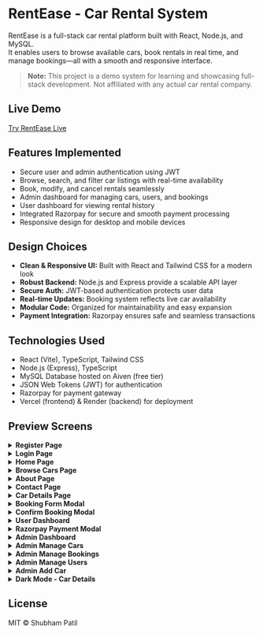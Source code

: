 # RentEase - Car Rental System

RentEase is a full-stack car rental platform built with React, Node.js, and MySQL.  
It enables users to browse available cars, book rentals in real time, and manage bookings—all with a smooth and responsive interface.

> **Note:** This project is a demo system for learning and showcasing full-stack development. Not affiliated with any actual car rental company.

## Live Demo

[Try RentEase Live](https://rent-ease-site.vercel.app/)

## Features Implemented

- Secure user and admin authentication using JWT
- Browse, search, and filter car listings with real-time availability
- Book, modify, and cancel rentals seamlessly
- Admin dashboard for managing cars, users, and bookings
- User dashboard for viewing rental history
- Integrated Razorpay for secure and smooth payment processing
- Responsive design for desktop and mobile devices

## Design Choices

- **Clean & Responsive UI:** Built with React and Tailwind CSS for a modern look
- **Robust Backend:** Node.js and Express provide a scalable API layer
- **Secure Auth:** JWT-based authentication protects user data
- **Real-time Updates:** Booking system reflects live car availability
- **Modular Code:** Organized for maintainability and easy expansion
- **Payment Integration:** Razorpay ensures safe and seamless transactions

## Technologies Used

- React (Vite), TypeScript, Tailwind CSS
- Node.js (Express), TypeScript
- MySQL Database hosted on Aiven (free tier)
- JSON Web Tokens (JWT) for authentication
- Razorpay for payment gateway
- Vercel (frontend) & Render (backend) for deployment

## Preview Screens

<details>
  <summary><strong>Register Page</strong></summary>
  <img src="./screenshots/register.png" alt="Register Page" />
</details>

<details>
  <summary><strong>Login Page</strong></summary>
  <img src="./screenshots/login.png" alt="Login Page" />
</details>

<details>
  <summary><strong>Home Page</strong></summary>
  <img src="./screenshots/home.png" alt="Home Page" />
</details>

<details>
  <summary><strong>Browse Cars Page</strong></summary>
  <img src="./screenshots/browse-cars.png" alt="Browse Cars Page" />
</details>

<details>
  <summary><strong>About Page</strong></summary>
  <img src="./screenshots/about.png" alt="About Page" />
</details>

<details>
  <summary><strong>Contact Page</strong></summary>
  <img src="./screenshots/contact.png" alt="Contact Page" />
</details>

<details>
  <summary><strong>Car Details Page</strong></summary>
  <img src="./screenshots/car-details.png" alt="Car Details Page" />
</details>

<details>
  <summary><strong>Booking Form Modal</strong></summary>
  <img src="./screenshots/booking-form.png" alt="Booking Form Modal" />
</details>

<details>
  <summary><strong>Confirm Booking Modal</strong></summary>
  <img src="./screenshots/confirm-booking.png" alt="Confirm Booking Modal" />
</details>

<details>
  <summary><strong>User Dashboard</strong></summary>
  <img src="./screenshots/user-dashboard.png" alt="User Dashboard" />
</details>

<details>
  <summary><strong>Razorpay Payment Modal</strong></summary>
  <img src="./screenshots/payment-modal.png" alt="Razorpay Payment Modal" />
</details>

<details>
  <summary><strong>Admin Dashboard</strong></summary>
  <img src="./screenshots/admin-dashboard.png" alt="Admin Dashboard" />
</details>

<details>
  <summary><strong>Admin Manage Cars</strong></summary>
  <img src="./screenshots/admin-manage-cars.png" alt="Admin Manage Cars" />
</details>

<details>
  <summary><strong>Admin Manage Bookings</strong></summary>
  <img src="./screenshots/admin-manage-bookings.png" alt="Admin Manage Bookings" />
</details>

<details>
  <summary><strong>Admin Manage Users</strong></summary>
  <img src="./screenshots/admin-manage-users.png" alt="Admin Manage Users" />
</details>

<details>
  <summary><strong>Admin Add Car</strong></summary>
  <img src="./screenshots/admin-add-car.png" alt="Admin Add Car" />
</details>

<details>
  <summary><strong>Dark Mode - Car Details</strong></summary>
  <img src="./screenshots/dark-car-details.png" alt="Dark Mode Car Details" />
</details>

## License

MIT © Shubham Patil
